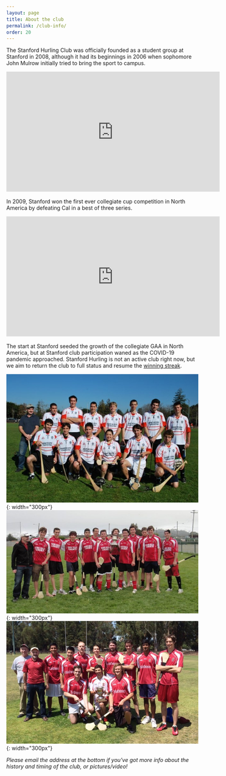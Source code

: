 ```yaml
---
layout: page
title: About the club
permalink: /club-info/
order: 20
---
```


<!-- the below copy-pasted from old google sites site -->
The Stanford Hurling Club was officially founded as a student group at Stanford
in 2008, although it had its beginnings in 2006 when sophomore John Mulrow
initially tried to bring the sport to campus. 

<iframe width="560" height="315" src="https://www.youtube.com/embed/d-WIGqdqE94" title="YouTube video player" frameborder="0" allow="accelerometer; autoplay; clipboard-write; encrypted-media; gyroscope; picture-in-picture" allowfullscreen></iframe>

In 2009, Stanford won the first ever collegiate cup competition in North America 
by defeating Cal in a best of three series.

<iframe width="560" height="315" src="https://www.youtube.com/embed/ngT99oihLNo?start=4" title="YouTube video player" frameborder="0" allow="accelerometer; autoplay; clipboard-write; encrypted-media; gyroscope; picture-in-picture" allowfullscreen></iframe>

The start at Stanford seeded the growth of the collegiate GAA in North America,
but at Stanford club participation waned as the COVID-19 pandemic approached.
Stanford Hurling is not an active club right now, 
but we aim to return the club to full status and resume the
[winning streak](https://www.gaa.ie/hurling/news/gaa-world-news-stanford-university-win-five-row/).

![club in 2009](assets/team_stanford_hosted_2009.jpg){: width="300px"}
![club in 2012](assets/team_google_hosted_2012.jpg){: width="300px"}
![club, unknown date](assets/team_stanford_hosted_main.jpg){: width="300px"}

*Please email the address at the bottom if you've got more info about the
history and timing of the club, or pictures/video!*
